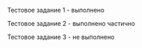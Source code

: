 Тестовое задание 1 - выполнено

Тестовое задание 2 - выполнено частично

Тестовое задание 3 - не выполнено

